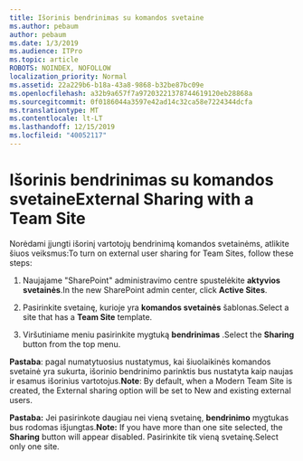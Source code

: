```yaml
---
title: Išorinis bendrinimas su komandos svetaine
ms.author: pebaum
author: pebaum
ms.date: 1/3/2019
ms.audience: ITPro
ms.topic: article
ROBOTS: NOINDEX, NOFOLLOW
localization_priority: Normal
ms.assetid: 22a229b6-b18a-43a8-9868-b32be87bc09e
ms.openlocfilehash: a32b9a657f7a97203221378744619120eb28868a
ms.sourcegitcommit: 0f0186044a3597e42ad14c32ca58e7224344dcfa
ms.translationtype: MT
ms.contentlocale: lt-LT
ms.lasthandoff: 12/15/2019
ms.locfileid: "40052117"
---
```

# <a name="external-sharing-with-a-team-site"></a><span data-ttu-id="028bc-102">Išorinis bendrinimas su komandos svetaine</span><span class="sxs-lookup"><span data-stu-id="028bc-102">External Sharing with a Team Site</span></span>

<span data-ttu-id="028bc-103">Norėdami įjungti išorinį vartotojų bendrinimą komandos svetainėms, atlikite šiuos veiksmus:</span><span class="sxs-lookup"><span data-stu-id="028bc-103">To turn on external user sharing for Team Sites, follow these steps:</span></span> 
  
1. <span data-ttu-id="028bc-104">Naujajame "SharePoint" administravimo centre spustelėkite **aktyvios svetainės**.</span><span class="sxs-lookup"><span data-stu-id="028bc-104">In the new SharePoint admin center, click **Active Sites**.</span></span>
  
2. <span data-ttu-id="028bc-105">Pasirinkite svetainę, kurioje yra **komandos svetainės** šablonas.</span><span class="sxs-lookup"><span data-stu-id="028bc-105">Select a site that has a **Team Site** template.</span></span> 
  
3. <span data-ttu-id="028bc-106">Viršutiniame meniu pasirinkite mygtuką **bendrinimas** .</span><span class="sxs-lookup"><span data-stu-id="028bc-106">Select the **Sharing** button from the top menu.</span></span> 
  
 <span data-ttu-id="028bc-107">**Pastaba**: pagal numatytuosius nustatymus, kai šiuolaikinės komandos svetainė yra sukurta, išorinio bendrinimo parinktis bus nustatyta kaip naujas ir esamus išorinius vartotojus.</span><span class="sxs-lookup"><span data-stu-id="028bc-107">**Note**: By default, when a Modern Team Site is created, the External sharing option will be set to New and existing external users.</span></span> 
  
 <span data-ttu-id="028bc-108">**Pastaba:** Jei pasirinkote daugiau nei vieną svetainę, **bendrinimo** mygtukas bus rodomas išjungtas.</span><span class="sxs-lookup"><span data-stu-id="028bc-108">**Note:** If you have more than one site selected, the **Sharing** button will appear disabled.</span></span> <span data-ttu-id="028bc-109">Pasirinkite tik vieną svetainę.</span><span class="sxs-lookup"><span data-stu-id="028bc-109">Select only one site.</span></span> 
  

